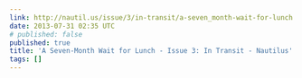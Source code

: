 ```yaml
---
link: http://nautil.us/issue/3/in-transit/a-seven_month-wait-for-lunch
date: 2013-07-31 02:35 UTC
# published: false
published: true
title: 'A Seven-Month Wait for Lunch - Issue 3: In Transit - Nautilus'
tags: []
---
```



